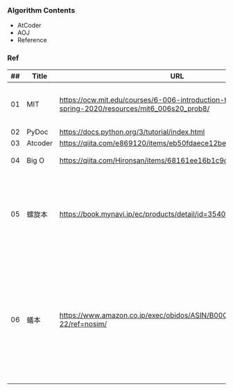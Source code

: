 ### Algorithm Contents
- AtCoder
- AOJ
- Reference

### Ref

| ## |  Title  | URL       | Note |
|----|---------|-----------|------|
| 01 | MIT     | https://ocw.mit.edu/courses/6-006-introduction-to-algorithms-spring-2020/resources/mit6_006s20_prob8/ |アルゴリズム講義|
| 02 | PyDoc   | https://docs.python.org/3/tutorial/index.html |Doc|
| 03 | Atcoder | https://qiita.com/e869120/items/eb50fdaece12be418faa |100|
| 04 | Big O   | https://qiita.com/Hironsan/items/68161ee16b1c9d7b25fb |計算量|
| 05 |  螺旋本  | https://book.mynavi.jp/ec/products/detail/id=35408 |100問やった後なら多分瞬殺できる|
| 06 |  蟻本   | https://www.amazon.co.jp/exec/obidos/ASIN/B00CY9256C/aaaaab0c-22/ref=nosim/| 時間取れそうならやってもいいかも<br>強くはなれそう |
